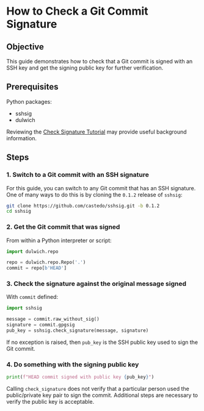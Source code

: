 How to Check a Git Commit Signature
===================================

Objective
---------

This guide demonstrates how to check that a Git commit is signed
with an SSH key and get the signing public key for further verification.


Prerequisites
-------------

Python packages:

* sshsig
* dulwich

Reviewing the
[Check Signature Tutorial](../tutorial/check_signature.md)
may provide useful background information.


Steps
-----

### 1. Switch to a Git commit with an SSH signature

For this guide, you can switch to any Git commit that has an SSH signature.
One of many ways to do this is by cloning the `0.1.2` release
of `sshsig`:

```bash
git clone https://github.com/castedo/sshsig.git -b 0.1.2
cd sshsig
```

### 2. Get the Git commit that was signed

From within a Python interpreter or script:

```python
import dulwich.repo

repo = dulwich.repo.Repo('.')
commit = repo[b'HEAD']
```


### 3. Check the signature against the original message signed

With `commit` defined:

```python
import sshsig

message = commit.raw_without_sig()
signature = commit.gpgsig
pub_key = sshsig.check_signature(message, signature)
```

If no exception is raised,
then `pub_key` is the SSH public key used to sign the Git commit.


### 4. Do something with the signing public key

```python
print(f"HEAD commit signed with public key {pub_key}")
```

Calling `check_signature` does not verify that a particular person used the
public/private key pair to sign the commit.
Additional steps are necessary to verify the public key is acceptable.
